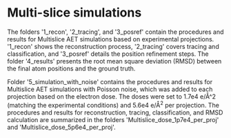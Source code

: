 # Multi-slice simulations

The folders '1_recon', '2_tracing', and '3_posref' contain the procedures and results for Multislice AET simulations based on experimental projections. '1_recon' shows the reconstruction process, '2_tracing' covers tracing and classification, and '3_posref' details the position refinement steps. The folder '4_results' presents the root mean square deviation (RMSD) between the final atom positions and the ground truth.

Folder '5_simulation_with_noise' contains the procedures and results for Multislice AET simulations with Poisson noise, which was added to each projection based on the electron dose. The doses were set to 1.7e4 e/Å^2 (matching the experimental conditions) and 5.6e4 e/Å<sup>2</sup> per projection. The procedures and results for reconstruction, tracing, classification, and RMSD calculation are summarized in the folders 'Multislice_dose_1p7e4_per_proj' and 'Multislice_dose_5p6e4_per_proj'.
